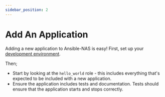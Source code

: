 ```yaml
---
sidebar_position: 2
---
```

# Add An Application

Adding a new application to Ansible-NAS is easy! First, set up your [development environment](./development-environment.md).

Then;

- Start by looking at the `hello_world` role - this includes everything that's expected to be included with a new application.
- Ensure the application includes tests and documentation. Tests should ensure that the application starts and stops correctly.
